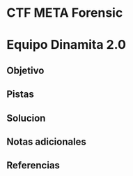 # CTF META Forensic
# Equipo Dinamita 2.0
## Objetivo

## Pistas
## Solucion
## Notas adicionales
## Referencias